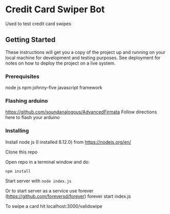 # Credit Card Swiper Bot

Used to test credit card swipes

## Getting Started

These instructions will get you a copy of the project up and running on your local machine for development and testing purposes. See deployment for notes on how to deploy the project on a live system.

### Prerequisites

node js
npm
johnny-five javascript framework

### Flashing arduino
https://github.com/soundanalogous/AdvancedFirmata Follow directions here to flash your arduino

### Installing

Install node js (I installed 8.12.0) from https://nodejs.org/en/

Clone this repo

Open repo in a terminal window and do:
```
npm install
```

Start server with `node index.js`

Or to start server as a service use forever (https://github.com/foreversd/forever)
forever start index.js

To swipe a card hit localhost:3000/validswipe
